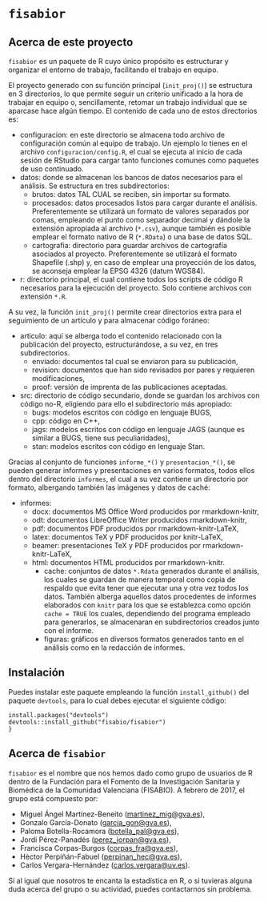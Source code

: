 
`fisabior`
==========

Acerca de este proyecto
-----------------------

`fisabior` es un paquete de R cuyo único propósito es estructurar y organizar el entorno de trabajo, facilitando el trabajo en equipo.

El proyecto generado con su función principal (`init_proj()`) se estructura en 3 directorios, lo que permite seguir un criterio unificado a la hora de trabajar en equipo o, sencillamente, retomar un trabajo individual que se aparcase hace algún tiempo. El contenido de cada uno de estos directorios es:

-   configuracion: en este directorio se almacena todo archivo de configuración común al equipo de trabajo. Un ejemplo lo tienes en el archivo `configuracion/config.R`, el cual se ejecuta al inicio de cada sesión de RStudio para cargar tanto funciones comunes como paquetes de uso continuado.
-   datos: donde se almacenan los bancos de datos necesarios para el análisis. Se estructura en tres subdirectorios:
    -   brutos: datos TAL CUAL se reciben, sin importar su formato.
    -   procesados: datos procesados listos para cargar durante el análisis. Preferentemente se utilizará un formato de valores separados por comas, empleando el punto como separador decimal y dándole la extensión apropiada al archivo (`*.csv`), aunque también es posible emplear el formato nativo de R (`*.RData`) o una base de datos SQL.
    -   cartografia: directorio para guardar archivos de cartografía asociados al proyecto. Preferentemente se utilizará el formato Shapefile (.shp) y, en caso de emplear una proyección de los datos, se aconseja emplear la EPSG 4326 (datum WGS84).
-   r: directorio principal, el cual contiene todos los scripts de código R necesarios para la ejecución del proyecto. Solo contiene archivos con extensión `*.R`.

A su vez, la función `init_proj()` permite crear directorios extra para el seguimiento de un artículo y para almacenar código foráneo:

-   articulo: aquí se alberga todo el contenido relacionado con la publicación del proyecto, estructurándose, a su vez, en tres subdirectorios.
    -   enviado: documentos tal cual se enviaron para su publicación,
    -   revision: documentos que han sido revisados por pares y requieren modificaciones,
    -   proof: versión de imprenta de las publicaciones aceptadas.
-   src: directorio de código secundario, donde se guardan los archivos con código no-R, eligiendo para ello el subdirectorio más apropiado:
    -   bugs: modelos escritos con código en lenguaje BUGS,
    -   cpp: código en C++,
    -   jags: modelos escritos con código en lenguaje JAGS (aunque es similar a BUGS, tiene sus peculiaridades),
    -   stan: modelos escritos con código en lenguaje Stan.

Gracias al conjunto de funciones `informe_*()` y `presentacion_*()`, se pueden generar informes y presentaciones en varios formatos, todos ellos dentro del directorio `informes`, el cual a su vez contiene un directorio por formato, albergando también las imágenes y datos de caché:
-   informes:
    -   docx: documentos MS Office Word producidos por rmarkdown-knitr,
    -   odt: documentos LibreOffice Writer producidos rmarkdown-knitr,
    -   pdf: documentos PDF producidos por rmarkdown-knitr-LaTeX,
    -   latex: documentos TeX y PDF producidos por knitr-LaTeX,
    -   beamer: presentaciones TeX y PDF producidos por rmarkdown-knitr-LaTeX,
    -   html: documentos HTML producidos por rmarkdown-knitr.
        -   cache: conjuntos de datos `*.Rdata` generados durante el análisis, los cuales se guardan de manera temporal como copia de respaldo que evita tener que ejecutar una y otra vez todos los datos. También alberga aquellos datos procedentes de informes elaborados con `knitr` para los que se establezca como opción `cache = TRUE` los cuales, dependiendo del programa empleado para generarlos, se almacenaran en subdirectorios creados junto con el informe.
        -   figuras: gráficos en diversos formatos generados tanto en el análisis como en la redacción de informes.

Instalación
-----------

Puedes instalar este paquete empleando la función `install_github()` del paquete `devtools`, para lo cual debes ejecutar el siguiente código:

```
install.packages("devtools")
devtools::install_github("fisabio/fisabior")
}
```


Acerca de `fisabior`
--------------------

`fisabior` es el nombre que nos hemos dado como grupo de usuarios de R dentro de la Fundación para el Fomento de la Investigación Sanitaria y Biomédica de la Comunidad Valenciana (FISABIO). A febrero de 2017, el grupo está compuesto por:

-   Miguel Ángel Martínez-Beneito (<martinez_mig@gva.es>),
-   Gonzalo García-Donato (<garcia_gon@gva.es>),
-   Paloma Botella-Rocamora (<botella_pal@gva.es>),
-   Jordi Pérez-Panadés (<perez_jorpan@gva.es>),
-   Francisca Corpas-Burgos (<corpas_fra@gva.es>),
-   Hèctor Perpiñán-Fabuel (<perpinan_hec@gva.es>),
-   Carlos Vergara-Hernández (<carlos.vergara@uv.es>).

Si al igual que nosotros te encanta la estadística en R, o si tuvieras alguna duda acerca del grupo o su actividad, puedes contactarnos sin problema.
